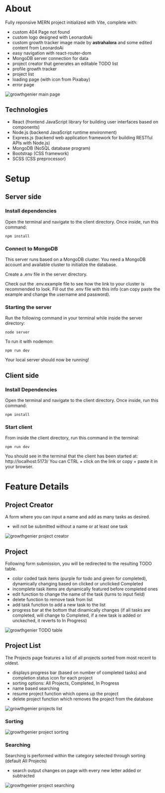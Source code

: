 # About

Fully reponsive MERN project initialized with Vite, complete with:

- custom 404 Page not found
- custom logo designed with LeonardoAi
- custom growth tracker image made by **astrahalora** and some edited content from LeonardoAi 
- easy navigation with react-router-dom
- MongoDB server connection for data
- project creator that generates an editable TODO list
- profile growth tracker
- project list
- loading page (with icon from Pixabay)
- error page

![growthgenier main page](https://images2.imgbox.com/c0/35/K22B7pp9_o.jpg)

## Technologies

- React (frontend JavaScript library for building user interfaces based on components)
- Node.js (backend JavaScript runtime environment)
- Express.js (backend web application framework for building RESTful APIs with Node.js)
- MongoDB (NoSQL database program)
- Bootstrap (CSS framework)
- SCSS (CSS preprocessor)

# Setup

## Server side

### Install dependencies

Open the terminal and navigate to the client directory. Once inside, run this command:

```
npm install
```

### Connect to MongoDB

This server runs based on a MongoDB cluster. You need a MongoDB account and available cluster to initialize the database.

Create a .env file in the server directory.

Check out the .env.example file to see how the link to your cluster is recommended to look. Fill out the .env file with this info (can copy paste the example and change the username and password).

### Starting the server

Run the following command in your terminal while inside the server directory:

```
node server
```

To run it with nodemon:

```
npm run dev
```

Your local server should now be running!

## Client side

### Install Dependencies

Open the terminal and navigate to the client directory. Once inside, run this command:

```
npm install
```

### Start client 

From inside the client directory, run this command in the terminal:

```
npm run dev
```

You should see in the terminal that the client has been started at: http://localhost:5173/
You can CTRL + click on the link or copy + paste it in your browser. 

# Feature Details

## Project Creator

A form where you can input a name and add as many tasks as desired. 
- will not be submitted without a name or at least one task

![growthgenier project creator](https://images2.imgbox.com/2d/93/SkUtLtL9_o.jpg)

## Project

Following form submission, you will be redirected to the resulting TODO table. 
- color coded task items (purple for todo and green for completed), dynamically changing based on clicked or unclicked Completed
- incomplete task items are dynamically featured before completed ones
- edit function to change the name of the task (turns to input field)
- delete function to remove task from list
- add task function to add a new task to the list
- progress bar at the bottom that dinamically changes (if all tasks are completed, will change to Completed, if a new task is added or unckeched, it reverts to In Progress)

![growthgenier TODO table](https://images2.imgbox.com/dc/09/azOjG3Va_o.jpg)

## Project List

The Projects page features a list of all projects sorted from most recent to oldest.
- displays progress bar (based on number of completed tasks) and completion status icon for each project
- sorting options: All Projects, Completed, In Progress
- name based searching 
- resume project function which opens up the project
- delete project function which removes the project from the database

![growthgenier projects list](https://images2.imgbox.com/0c/59/BKftvNvM_o.jpg)

### Sorting

![growthgenier project sorting](https://images2.imgbox.com/f5/fa/1VyFEgxq_o.jpg)

### Searching 

Searching is performed within the category selected through sorting (default All Projects)
- search output changes on page with every new letter added or subtracted

![growthgenier project searching](https://images2.imgbox.com/d5/56/aSzHrR2R_o.jpg)
